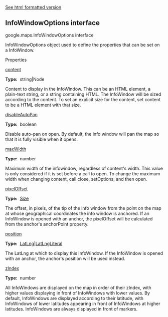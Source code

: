 [See html formatted version](https://huasofoundries.github.io/google-maps-documentation/InfoWindowOptions.html)


InfoWindowOptions interface
---------------------------

google.maps.InfoWindowOptions interface

InfoWindowOptions object used to define the properties that can be set on a InfoWindow.

Properties

[content](#InfoWindowOptions.content)

**Type:**  string|Node

Content to display in the InfoWindow. This can be an HTML element, a plain-text string, or a string containing HTML. The InfoWindow will be sized according to the content. To set an explicit size for the content, set content to be a HTML element with that size.

[disableAutoPan](#InfoWindowOptions.disableAutoPan)

**Type:**  boolean

Disable auto-pan on open. By default, the info window will pan the map so that it is fully visible when it opens.

[maxWidth](#InfoWindowOptions.maxWidth)

**Type:**  number

Maximum width of the infowindow, regardless of content's width. This value is only considered if it is set before a call to open. To change the maximum width when changing content, call close, setOptions, and then open.

[pixelOffset](#InfoWindowOptions.pixelOffset)

**Type:**  [Size](Size.md)

The offset, in pixels, of the tip of the info window from the point on the map at whose geographical coordinates the info window is anchored. If an InfoWindow is opened with an anchor, the pixelOffset will be calculated from the anchor's anchorPoint property.

[position](#InfoWindowOptions.position)

**Type:**  [LatLng](LatLng.md)|[LatLngLiteral](LatLngLiteral.md)

The LatLng at which to display this InfoWindow. If the InfoWindow is opened with an anchor, the anchor's position will be used instead.

[zIndex](#InfoWindowOptions.zIndex)

**Type:**  number

All InfoWindows are displayed on the map in order of their zIndex, with higher values displaying in front of InfoWindows with lower values. By default, InfoWindows are displayed according to their latitude, with InfoWindows of lower latitudes appearing in front of InfoWindows at higher latitudes. InfoWindows are always displayed in front of markers.